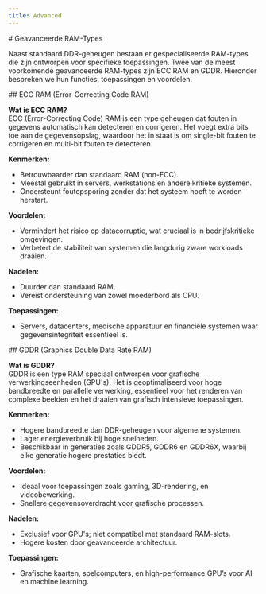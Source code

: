```yaml
---
title: Advanced
---
```


<div class="header1" id="top" markdown = "1">
# Geavanceerde RAM-Types
</div>

Naast standaard DDR-geheugen bestaan er gespecialiseerde RAM-types die zijn ontworpen voor specifieke toepassingen. Twee van de meest voorkomende geavanceerde RAM-types zijn ECC RAM en GDDR. Hieronder bespreken we hun functies, toepassingen en voordelen.

<div class="header2" markdown = "1">
## ECC RAM (Error-Correcting Code RAM)
</div>

**Wat is ECC RAM?**  
ECC (Error-Correcting Code) RAM is een type geheugen dat fouten in gegevens automatisch kan detecteren en corrigeren. Het voegt extra bits toe aan de gegevensopslag, waardoor het in staat is om single-bit fouten te corrigeren en multi-bit fouten te detecteren.

**Kenmerken:**
- Betrouwbaarder dan standaard RAM (non-ECC).  
- Meestal gebruikt in servers, werkstations en andere kritieke systemen.  
- Ondersteunt foutopsporing zonder dat het systeem hoeft te worden herstart.

**Voordelen:**
- Vermindert het risico op datacorruptie, wat cruciaal is in bedrijfskritieke omgevingen.  
- Verbetert de stabiliteit van systemen die langdurig zware workloads draaien.

**Nadelen:**
- Duurder dan standaard RAM.  
- Vereist ondersteuning van zowel moederbord als CPU.

**Toepassingen:**
- Servers, datacenters, medische apparatuur en financiële systemen waar gegevensintegriteit essentieel is.

<div class="header2" markdown = "1">
## GDDR (Graphics Double Data Rate RAM)
</div>

**Wat is GDDR?**  
GDDR is een type RAM speciaal ontworpen voor grafische verwerkingseenheden (GPU's). Het is geoptimaliseerd voor hoge bandbreedte en parallelle verwerking, essentieel voor het renderen van complexe beelden en het draaien van grafisch intensieve toepassingen.

**Kenmerken:**
- Hogere bandbreedte dan DDR-geheugen voor algemene systemen.  
- Lager energieverbruik bij hoge snelheden.  
- Beschikbaar in generaties zoals GDDR5, GDDR6 en GDDR6X, waarbij elke generatie hogere prestaties biedt.

**Voordelen:**
- Ideaal voor toepassingen zoals gaming, 3D-rendering, en videobewerking.  
- Snellere gegevensoverdracht voor grafische processen.

**Nadelen:**
- Exclusief voor GPU's; niet compatibel met standaard RAM-slots.  
- Hogere kosten door geavanceerde architectuur.

**Toepassingen:**
- Grafische kaarten, spelcomputers, en high-performance GPU’s voor AI en machine learning.